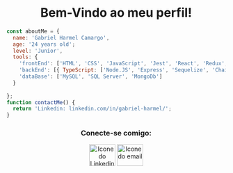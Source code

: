 <h1 align="center">Bem-Vindo ao meu perfil!</h1>

```JavaScript
const aboutMe = {
  name: 'Gabriel Harmel Camargo',
  age: '24 years old';
  level: 'Junior',
  tools: {
    'frontEnd': ['HTML', 'CSS', 'JavaScript', 'Jest', 'React', 'Redux', 'RTL'],
    'backEnd': [{ TypeScript: ['Node.JS', 'Express', 'Sequelize', 'Chai, 'Sinon'] }, { C#: ['ASP .NET', 'Entity Framework', 'xUnit] }],
    'dataBase': ['MySQL', 'SQL Server', 'MongoDb']
  }
  
};
function contactMe() {
  return 'Linkedin: linkedin.com/in/gabriel-harmel/';
}
```

<h3 align="center"> Conecte-se comigo:</h3>

<p align="center">
<a align="center" href="https://www.linkedin.com/in/gabriel-harmel/" target="_blank"><img align="center" src="https://user-images.githubusercontent.com/93008789/160024359-0edb6efe-71b3-47b9-b26a-ce21dd12bd1c.svg" alt="Icone do Linkedin" height="50" width="60" /></a> <a  align="center" href="mailto:gabriel.harmel@hotmail.com" target="_blank"><img align="center" src="https://user-images.githubusercontent.com/93008789/160025050-f5f2fe71-6bca-4bad-b194-5868fde5d5dd.svg" alt="Icone do email" height="50" width="60"></a>
</p>
